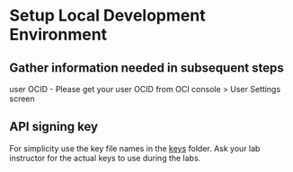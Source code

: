 #  Setup Local Development Environment


## Gather information needed in subsequent steps

user OCID - Please get your user OCID from OCI console > User Settings screen 


## API signing key 

For simplicity use the key file names in the [keys](keys) folder. Ask your lab instructor for the actual keys to use during the labs.




